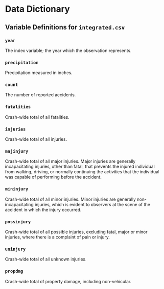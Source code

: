 # Data Dictionary

## Variable Definitions for `integrated.csv`

### `year`
The index variable; the year which the observation represents.


### `precipitation`
Precipitation measured in inches.

### `count`
The number of reported accidents.

### `fatalities`
Crash-wide total of all fatalities.

### `injuries`
Crash-wide total of all injuries.

### `majinjury`
Crash-wide total of all major injuries. Major injuries are generally incapacitating injuries, other than fatal, that prevents the injured individual from walking, driving, or normally continuing the activities that the individual was capable of performing before the accident.

### `mininjury`
Crash-wide total of all minor injuries. Minor injuries are generally non-incapacitating injuries, which is evident to observers at the scene of the accident in which the injury occurred.

### `possinjury`
Crash-wide total of all possible injuries, excluding fatal, major or minor injuries, where there is a complaint of pain or injury.

### `uninjury`
Crash-wide total of all unknown injuries.

### `propdmg`
Crash-wide total of property damage, including non-vehicular.